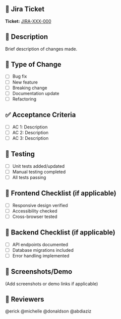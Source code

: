 ## 🎯 Jira Ticket
**Ticket:** [JIRA-XXX-000](link-to-jira-ticket)

## 📝 Description
Brief description of changes made.

## 🔄 Type of Change
- [ ] Bug fix
- [ ] New feature
- [ ] Breaking change
- [ ] Documentation update
- [ ] Refactoring

## ✅ Acceptance Criteria
- [ ] AC 1: Description
- [ ] AC 2: Description
- [ ] AC 3: Description

## 🧪 Testing
- [ ] Unit tests added/updated
- [ ] Manual testing completed
- [ ] All tests passing

## 📱 Frontend Checklist (if applicable)
- [ ] Responsive design verified
- [ ] Accessibility checked
- [ ] Cross-browser tested

## 🔧 Backend Checklist (if applicable)
- [ ] API endpoints documented
- [ ] Database migrations included
- [ ] Error handling implemented

## 📸 Screenshots/Demo
(Add screenshots or demo links if applicable)

## 👥 Reviewers
@erick @michelle @donaldson @abdiaziz